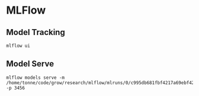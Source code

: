 # MLFlow


## Model Tracking
```
mlflow ui
```

## Model Serve

```
mlflow models serve -m /home/tonne/code/grow/research/mlflow/mlruns/0/c995db681fbf4217a69ebf421c92edc3/artifacts/model -p 3456
```
